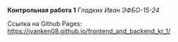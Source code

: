 **Контрольная работа 1**
*Гладких Иван ЭФБО-15-24*

Ссылка на Github Pages:
https://ivanken08.github.io/frontend_and_backend_kr_1/